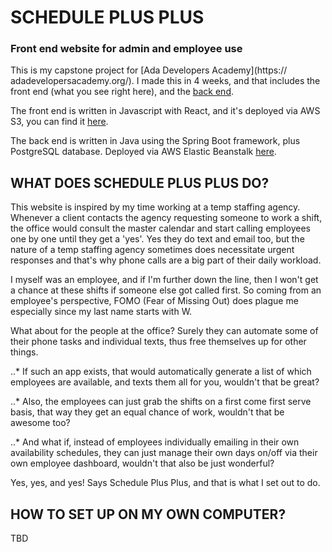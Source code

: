 # SCHEDULE PLUS PLUS
### Front end website for admin and employee use

This is my capstone project for [Ada Developers Academy](https://
adadevelopersacademy.org/).  I made this in 4 weeks, and that includes the front end (what you see right here), and the [back end](https://github.com/stupendousC/schedule).  

The front end is written in Javascript with React, and it's deployed via AWS S3, you can find it [here](http://schedplusplus.s3-website-us-west-2.amazonaws.com/).

The back end is written in Java using the Spring Boot framework, plus PostgreSQL database.  Deployed via AWS Elastic Beanstalk [here](http://schedplusplusbackend.us-west-2.elasticbeanstalk.com/).


## WHAT DOES SCHEDULE PLUS PLUS DO?

This website is inspired by my time working at a temp staffing agency.  Whenever a client contacts the agency requesting someone to work a shift, the office would consult the master calendar and start calling employees one by one until they get a 'yes'.  Yes they do text and email too, but the nature of a temp staffing agency sometimes does necessitate urgent responses and that's why phone calls are a big part of their daily workload.

I myself was an employee, and if I'm further down the line, then I won't get a chance at these shifts if someone else got called first.  So coming from an employee's perspective, FOMO (Fear of Missing Out) does plague me especially since my last name starts with W.

What about for the people at the office?  Surely they can automate some of their phone tasks and individual texts, thus free themselves up for other things.  

..* If such an app exists, that would automatically generate a list of which employees are available, and texts them all for you, wouldn't that be great?  

..* Also, the employees can just grab the shifts on a first come first serve basis, that way they get an equal chance of work, wouldn't that be awesome too?  

..* And what if, instead of employees individually emailing in their own availability schedules, they can just manage their own days on/off via their own employee dashboard, wouldn't that also be just wonderful?

Yes, yes, and yes!  Says Schedule Plus Plus, and that is what I set out to do.


## HOW TO SET UP ON MY OWN COMPUTER?

TBD
